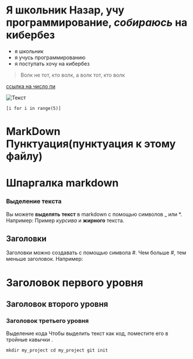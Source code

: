 # Я школьник __Назар__, учу программирование, *собираюсь* на кибербез
- я школьник
- я учусь программированию
- я поступать хочу на кибербез
> Волк не тот, кто волк, а волк тот, кто волк

[ссылка на число пи](https://github.com/idk0182/idk0182.github.io/PI.md)

![Текст](https://avatars.mds.yandex.net/i?id=21128a7aac9aae3b5540cddb0c45183d6cfe2143-6212678-images-thumbs&n=13)

```[i for i in range(5)]```
# MarkDown Пунктуация(пунктуация к этому файлу)
# Шпаргалка markdown
### Выделение текста
Вы можете __выделять__ **текст** в markdown с помощью символов _ или *. Например: Пример *курсива* и **жирного** текста.

## Заголовки
Заголовки можно создавать с помощью символа #. Чем больше #, тем меньше заголовок. Например:

# Заголовок первого уровня
## Заголовок второго уровня
### Заголовок третьего уровня
Выделение кода
Чтобы выделить текст как код, поместите его в тройные кавычки  .

```mkdir my_project cd my_project git init``` 
